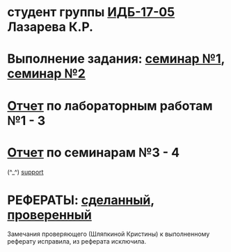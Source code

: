 
# студент группы [ИДБ-17-05](https://github.com/stankin/design-part-1/wiki/list-idb-17-05) Лазарева К.Р.

# Выполнение задания: [семинар №1](https://github.com/stankin/design-part-1/wiki/sem1), [семинар №2](https://github.com/stankin/design-part-1/wiki/sem2)
# [Отчет](https://github.com/Karina1996/Karina1996.github.io/wiki/%D0%9E%D1%82%D1%87%D0%B5%D1%82-%D0%BF%D0%BE-%D0%BB%D0%B0%D0%B1%D0%BE%D1%80%D0%B0%D1%82%D0%BE%D1%80%D0%BD%D1%8B%D0%BC-%D1%80%D0%B0%D0%B1%D0%BE%D1%82%D0%B0%D0%BC-%E2%84%961,-2,-3) по лабораторным работам №1 - 3
# [Отчет](https://github.com/Karina1996/Karina1996.github.io/wiki/%D0%9B%D0%B0%D0%B1%D0%BE%D1%80%D0%B0%D1%82%D0%BE%D1%80%D0%BD%D1%8B%D0%B5-%D1%80%D0%B0%D0%B1%D0%BE%D1%82%D1%8B-%E2%84%961-3/_edit) по семинарам №3 - 4

(^_^) [support](https://github.com/stankin/design-part-1/wiki)

# РЕФЕРАТЫ: [сделанный](https://github.com/stankin/design-part-1/wiki/exam13-6), [проверенный](https://github.com/stankin/design-part-1/wiki/exam08-2)
Замечания проверяющего (Шляпкиной Кристины) к выполненному реферату исправила, из реферата исключила.

